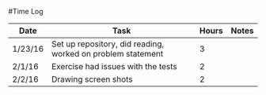 #Time Log

| Date  | Task   | Hours  | Notes   |
|-------|--------|--------|---------|
| 1/23/16 | Set up repository, did reading, worked on problem statement | 3 | |
| 2/1/16 | Exercise had issues with the tests | 2 | |
| 2/2/16 | Drawing screen shots | 2 | |